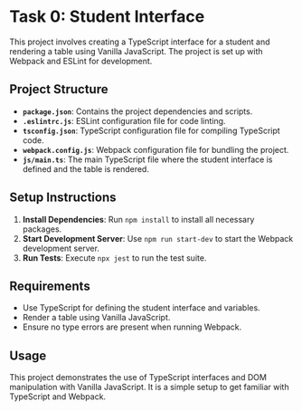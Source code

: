 # Task 0: Student Interface

This project involves creating a TypeScript interface for a student and rendering a table using Vanilla JavaScript. The project is set up with Webpack and ESLint for development.

## Project Structure

- **`package.json`**: Contains the project dependencies and scripts.
- **`.eslintrc.js`**: ESLint configuration file for code linting.
- **`tsconfig.json`**: TypeScript configuration file for compiling TypeScript code.
- **`webpack.config.js`**: Webpack configuration file for bundling the project.
- **`js/main.ts`**: The main TypeScript file where the student interface is defined and the table is rendered.

## Setup Instructions

1. **Install Dependencies**: Run `npm install` to install all necessary packages.
2. **Start Development Server**: Use `npm run start-dev` to start the Webpack development server.
3. **Run Tests**: Execute `npx jest` to run the test suite.

## Requirements

- Use TypeScript for defining the student interface and variables.
- Render a table using Vanilla JavaScript.
- Ensure no type errors are present when running Webpack.

## Usage

This project demonstrates the use of TypeScript interfaces and DOM manipulation with Vanilla JavaScript. It is a simple setup to get familiar with TypeScript and Webpack. 